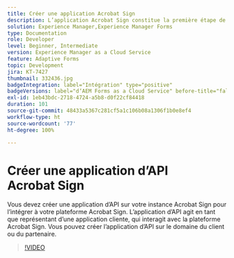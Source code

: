 ```yaml
---
title: Créer une application Acrobat Sign
description: L’application Acrobat Sign constitue la première étape de la création de l’intégration entre AEM Forms et Acrobat Sign.
solution: Experience Manager,Experience Manager Forms
type: Documentation
role: Developer
level: Beginner, Intermediate
version: Experience Manager as a Cloud Service
feature: Adaptive Forms
topic: Development
jira: KT-7427
thumbnail: 332436.jpg
badgeIntegration: label="Intégration" type="positive"
badgeVersions: label="dʼAEM Forms as a Cloud Service" before-title="false"
exl-id: 1eb43bdc-2718-4724-a5b8-d0f22cf84418
duration: 101
source-git-commit: 48433a5367c281cf5a1c106b08a1306f1b0e8ef4
workflow-type: ht
source-wordcount: '77'
ht-degree: 100%

---
```


# Créer une application d’API Acrobat Sign

Vous devez créer une application d’API sur votre instance Acrobat Sign pour l’intégrer à votre plateforme Acrobat Sign. L’application d’API agit en tant que représentant d’une application cliente, qui interagit avec la plateforme Acrobat Sign. Vous pouvez créer l’application d’API sur le domaine du client ou du partenaire.

>[!VIDEO](https://video.tv.adobe.com/v/3411762?quality=12&learn=on&captions=fre_fr)
